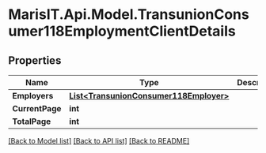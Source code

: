 
# MarisIT.Api.Model.TransunionConsumer118EmploymentClientDetails

## Properties

Name | Type | Description | Notes
------------ | ------------- | ------------- | -------------
**Employers** | [**List&lt;TransunionConsumer118Employer&gt;**](TransunionConsumer118Employer.md) |  | [optional] 
**CurrentPage** | **int** |  | [optional] 
**TotalPage** | **int** |  | [optional] 

[[Back to Model list]](../README.md#documentation-for-models)
[[Back to API list]](../README.md#documentation-for-api-endpoints)
[[Back to README]](../README.md)

